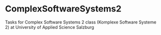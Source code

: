 # ComplexSoftwareSystems2
Tasks for Complex Software Systems 2 class (Komplexe Software Systeme 2) at University of Applied Science Salzburg
